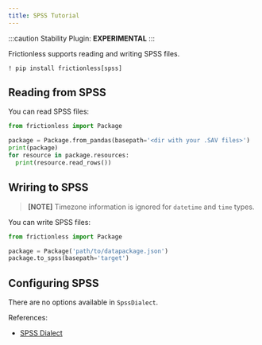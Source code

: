 ```yaml
---
title: SPSS Tutorial
---
```


:::caution Stability
Plugin: **EXPERIMENTAL**
:::

Frictionless supports reading and writing SPSS files.

```shell
! pip install frictionless[spss]
```


## Reading from SPSS

You can read SPSS files:

```python
from frictionless import Package

package = Package.from_pandas(basepath='<dir with your .SAV files>')
print(package)
for resource in package.resources:
  print(resource.read_rows())
```


## Wriring to SPSS

> **[NOTE]** Timezone information is ignored for `datetime` and `time` types.

You can write SPSS files:

```python
from frictionless import Package

package = Package('path/to/datapackage.json')
package.to_spss(basepath='target')
```


## Configuring SPSS

There are no options available in `SpssDialect`.

References:
- [SPSS Dialect](https://frictionlessdata.io/tooling/python/dialects-reference/#spss)

